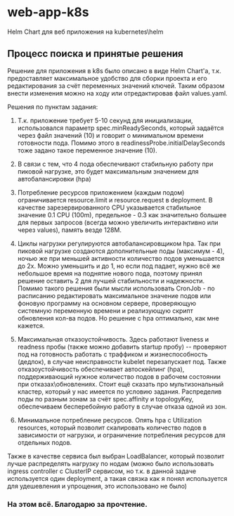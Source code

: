 # web-app-k8s
Helm Chart для веб приложения на kubernetes\helm

## Процесс поиска и принятые решения

Решение для приложения в k8s было описано в виде Helm Chart'а, т.к. предоставляет максимальное удобство для сборки проекта и его редактирования за счёт переменных значений ключей. Таким образом внести изменения можно на ходу или отредактировав файл values.yaml. 

Решения по пунктам задания: 

1) Т.к. приложение требует 5-10 секунд для инициализации, использовался параметр spec.minReadySeconds, который задаётся через файл значений (10) и говорит о минимальном времени готовности пода. Помимо этого в readinessProbe.initialDelaySeconds тоже задано такое переменное значение (10).

2) В связи с тем, что 4 пода обеспечивают стабильную работу при пиковой нагрузке, это будет максимальным значением для автобалансировки (hpa)

3) Потребление ресурсов приложением (каждым подом) ограничивается resource.limit и resource.request в deployment. В качестве зарезервированного CPU указывается стабильное значение 0.1 CPU (100m), предельное - 0.3 как значительно большее для первых запросов (всегда можно увеличить интерактивно или через values), память везде 128M.

4) Циклы нагрузки регулируются автобалансировщиком hpa. Так при пиковой нагрузке создаются дополнительные поды (максимум - 4), ночью же при меньшей активности количество подов уменьшается до 2х. Можно уменьшить и до 1, но если под падает, нужно всё же небольшое время на поднятие нового пода, поэтому принял решение оставить 2 для лучшей стабильности и надежности.
Помимо такого решения были мысли использовать CronJob - по расписанию редактировать максимальное значение подов или фоновую программу на основном сервере,     проверяющую системную переменную времени и реализующую скрипт обновления кол-ва подов. Но решение с hpa оптимально, как мне кажется.

5) Максимальная отказоустойчивость. Здесь работают liveness и readness пробы (также можно добавить startup пробу) -- проверяют под на готовность работать с траффиком и жизнеспособность (дедлок), в случае неисправности kubelet перезапускает под. 
Также отказоустойчивость обеспечивает автоскейлинг (hpa), поддерживающий нужное количество подов в рабочем состоянии при отказах\обновлениях.
Стоит ещё сказать про мультизональный кластер, который у нас имеется по условию задания. Распределив поды по разным зонам за счёт spec.affinity и topologyKey, обеспечиваем бесперебойную работу в случае отказа одной из зон.

6) Минимальное потребление ресурсов. Опять hpa с Utilization resources, который позволит скалировать количество подов в зависимости от нагрузки, и ограничение потребления ресурсов для отдельных подов.

Также в качестве сервиса был выбран LoadBalancer, который позволит лучше распределять нагрузку по нодам (можно было использовать ingress controller с ClusterIP сервисом, но т.к. в данной задаче используется один deployment, а такая связка как я понял используется для удешевления и упрощения, это использовано не было)

### На этом всё. Благодарю за прочтение.
